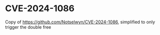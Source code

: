# CVE-2024-1086

Copy of https://github.com/Notselwyn/CVE-2024-1086, simplified to only trigger the double free
